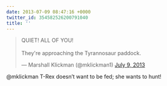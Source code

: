 ```yaml
---
date: 2013-07-09 08:47:16 +0000
twitter_id: 354582526200791040
title: ''
---
```


<blockquote class="twitter-tweet"><p lang="en" dir="ltr">QUIET! ALL OF YOU!<br><br>They&#39;re approaching the Tyrannosaur paddock.</p>&mdash; Marshall Klickman (@mklickman1) <a href="https://twitter.com/mklickman1/status/354580323817897985?ref_src=twsrc%5Etfw">July 9, 2013</a></blockquote>
<script async src="https://platform.twitter.com/widgets.js" charset="utf-8"></script>

@mklickman T-Rex doesn’t want to be fed; she wants to hunt!
